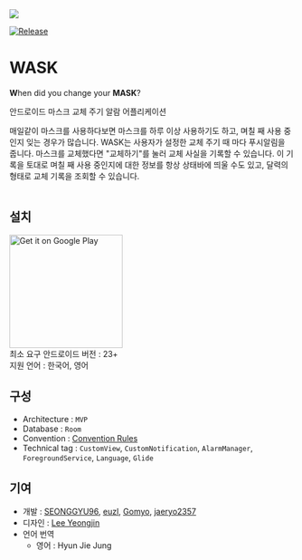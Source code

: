 <img src="https://user-images.githubusercontent.com/57310034/103475952-091aa700-4df5-11eb-88bb-bdce0c03b105.png"/>

[![Release](https://img.shields.io/endpoint?color=green&logo=google-play&logoColor=green&url=https%3A%2F%2Fplayshields.herokuapp.com%2Fplay%3Fi%3Dcom.naccoro.wask%26l%3DPlayStore%26m%3D%24version)](https://play.google.com/store/apps/details?id=com.naccoro.wask&hl=ko)
<br>

# WASK
**W**hen did you change your **MASK**?  

안드로이드 마스크 교체 주기 알람 어플리케이션  

매일같이 마스크를 사용하다보면 마스크를 하루 이상 사용하기도 하고, 며칠 째 사용 중인지 잊는 경우가 많습니다. WASK는 사용자가 설정한 교체 주기 때 마다 푸시알림을 줍니다. 마스크를 교체했다면 "교체하기"를 눌러 교체 사실을 기록할 수 있습니다. 이 기록을 토대로 며칠 째 사용 중인지에 대한 정보를 항상 상태바에 띄울 수도 있고, 달력의 형태로 교체 기록을 조회할 수 있습니다.  
<br>

## 설치

<a href='https://play.google.com/store/apps/details?id=com.naccoro.wask&hl=ko&pcampaignid=pcampaignidMKT-Other-global-all-co-prtnr-py-PartBadge-Mar2515-1'><img alt='Get it on Google Play' src='https://play.google.com/intl/en_us/badges/static/images/badges/en_badge_web_generic.png' width='200'/></a>  
최소 요구 안드로이드 버전 : 23+  
지원 언어 : 한국어, 영어

## 구성

- Architecture : `MVP`
- Database : `Room`
- Convention : [Convention Rules](https://github.com/naccoro/WASK-Android/wiki/WaskConvention)
- Technical tag : `CustomView`, `CustomNotification`, `AlarmManager`, `ForegroundService`, `Language`, `Glide`

## 기여

- 개발 : [SEONGGYU96](https://github.com/SEONGGYU96),  [euzl](https://github.com/euzl), [Gomyo](https://github.com/Gomyo), [
jaeryo2357](https://github.com/jaeryo2357)
- 디자인 : [Lee Yeongjin](https://www.behance.net/yeongjinlee)
- 언어 번역
  - 영어 : Hyun Jie Jung
